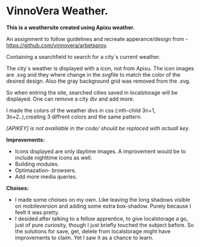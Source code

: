 # VinnoVera Weather.

<b>This is a weathersite created using Apixu weather. </b>

An assignment to follow guidelines and recreate apperance/design from - https://github.com/vinnovera/arbetsprov.

Containing a searchfield to search for a city´s current weather. 

The city´s weather is displayed with a icon, not from Apixu.
The icon images are .svg and they where change in the svgfile to match the color of the desired design. Also the gray background grid was removed from the .svg.

So when entring the site, searched cities saved in localstorage will be displayed. One can remove a city div and add more.

I made the colors of the weather divs in css (:nth-child 3n+1, 3n+2..),creating 3 diffrent colors and the same pattern.

<i>[APIKEY] is not availiable in the code/ should be replaced with actuall key.</i>

<b>Improvements:</b>
* Icons displayed are only daytime images. A improvement would be to include nighttime icons as well.
* Building modules.
* Optimazation- browsers.
* Add more media queries.

<b>Choises:</b>
* I made some choises on my own. Like leaving the long shadows visible on mobileversion and adding some extra box-shadow. Purely because I feelt it was pretty. 
* I desided after talking to a fellow apprentice, to give localstorage a go, just of pure curiosity, though I just briefly touched the subject before. So the solutions for save, get, delete from localstorage might have improvements to claim. Yet I saw it as a chance to learn.



